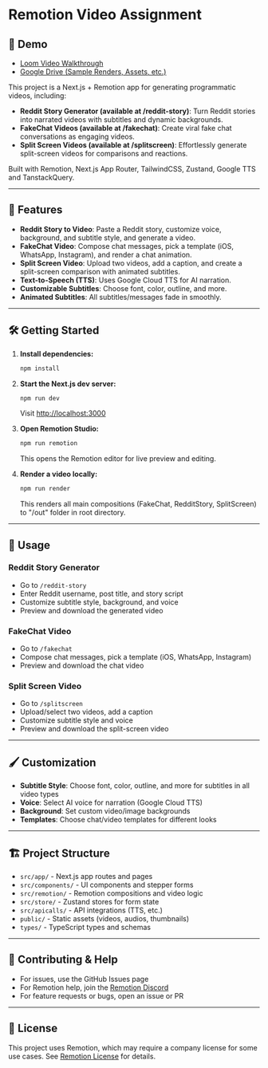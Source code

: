 
# Remotion Video Assignment


## 🎥 Demo

- [Loom Video Walkthrough](https://www.loom.com/share/0febfceebbc64136bea512a7d4a5b660?sid=8042cd82-4b8b-4086-b2d3-76882c9420f6)
- [Google Drive (Sample Renders, Assets, etc.)](https://drive.google.com/drive/folders/1_KRsAhoG71xk6MCAbIT9Io8hUTl6Pa_j?usp=sharing)

This project is a Next.js + Remotion app for generating programmatic videos, including:
- **Reddit Story Generator (available at /reddit-story)**: Turn Reddit stories into narrated videos with subtitles and dynamic backgrounds.
- **FakeChat Videos (available at /fakechat)**: Create viral fake chat conversations as engaging videos.
- **Split Screen Videos (available at /splitscreen)**: Effortlessly generate split-screen videos for comparisons and reactions.

Built with Remotion, Next.js App Router, TailwindCSS, Zustand, Google TTS and TanstackQuery.

---

## 🚀 Features
- **Reddit Story to Video**: Paste a Reddit story, customize voice, background, and subtitle style, and generate a video.
- **FakeChat Video**: Compose chat messages, pick a template (iOS, WhatsApp, Instagram), and render a chat animation.
- **Split Screen Video**: Upload two videos, add a caption, and create a split-screen comparison with animated subtitles.
- **Text-to-Speech (TTS)**: Uses Google Cloud TTS for AI narration.
- **Customizable Subtitles**: Choose font, color, outline, and more.
- **Animated Subtitles**: All subtitles/messages fade in smoothly.

---

## 🛠️ Getting Started

1. **Install dependencies:**
   ```sh
   npm install
   ```

2. **Start the Next.js dev server:**
   ```sh
   npm run dev
   ```
   Visit [http://localhost:3000](http://localhost:3000)


3. **Open Remotion Studio:**
   ```sh
   npm run remotion
   ```
   This opens the Remotion editor for live preview and editing.

4. **Render a video locally:**
   ```sh
   npm run render
   ```
   This renders all main compositions (FakeChat, RedditStory, SplitScreen) to "/out" folder in root directory.

---

## 🧩 Usage

### Reddit Story Generator
- Go to `/reddit-story`
- Enter Reddit username, post title, and story script
- Customize subtitle style, background, and voice
- Preview and download the generated video

### FakeChat Video
- Go to `/fakechat`
- Compose chat messages, pick a template (iOS, WhatsApp, Instagram)
- Preview and download the chat video

### Split Screen Video
- Go to `/splitscreen`
- Upload/select two videos, add a caption
- Customize subtitle style and voice
- Preview and download the split-screen video

---

## 🖌️ Customization
- **Subtitle Style**: Choose font, color, outline, and more for subtitles in all video types
- **Voice**: Select AI voice for narration (Google Cloud TTS)
- **Background**: Set custom video/image backgrounds
- **Templates**: Choose chat/video templates for different looks

---

## 🏗️ Project Structure

- `src/app/` - Next.js app routes and pages
- `src/components/` - UI components and stepper forms
- `src/remotion/` - Remotion compositions and video logic
- `src/store/` - Zustand stores for form state
- `src/apicalls/` - API integrations (TTS, etc.)
- `public/` - Static assets (videos, audios, thumbnails)
- `types/` - TypeScript types and schemas

---


## 🤝 Contributing & Help
- For issues, use the GitHub Issues page
- For Remotion help, join the [Remotion Discord](https://remotion.dev/discord)
- For feature requests or bugs, open an issue or PR

---

## 📄 License
This project uses Remotion, which may require a company license for some use cases. See [Remotion License](https://github.com/remotion-dev/remotion/blob/main/LICENSE.md) for details.
